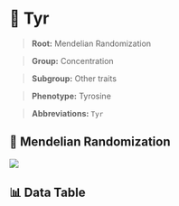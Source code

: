 # 🧪 Tyr

> **Root:** Mendelian Randomization

> **Group:** Concentration  

> **Subgroup:** Other traits

> **Phenotype:** Tyrosine  

> **Abbreviations:** `Tyr`

## 🧬 Mendelian Randomization  

<img src="/MR/Figures/Inverse/Tyr.png"/>


## 📊 Data Table


<CsvTableMRI src="/MR_Data/Inverse/Tyr.csv"/>
